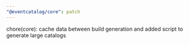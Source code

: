 ```yaml
---
"@eventcatalog/core": patch
---
```


chore(core): cache data between build generation and added script to generate large catalogs
